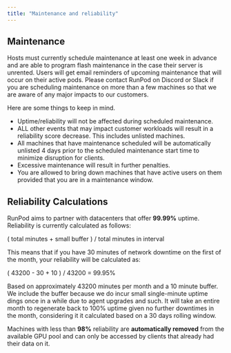 ```yaml
---
title: "Maintenance and reliability"
---
```


## Maintenance

Hosts must currently schedule maintenance at least one week in advance and are able to program flash maintenance in the case their server is unrented. Users will get email reminders of upcoming maintenance that will occur on their active pods. Please contact RunPod on Discord or Slack if you are scheduling maintenance on more than a few machines so that we are aware of any major impacts to our customers.

Here are some things to keep in mind.

- Uptime/reliability will not be affected during scheduled maintenance.
- ALL other events that may impact customer workloads will result in a reliability score decrease. This includes unlisted machines.
- All machines that have maintenance scheduled will be automatically unlisted 4 days prior to the scheduled maintenance start time to minimize disruption for clients.
- Excessive maintenance will result in further penalties.
- You are allowed to bring down machines that have active users on them provided that you are in a maintenance window.

## Reliability Calculations

RunPod aims to partner with datacenters that offer **99.99%** uptime. Reliability is currently calculated as follows:

( total minutes + small buffer ) / total minutes in interval

This means that if you have 30 minutes of network downtime on the first of the month, your reliability will be calculated as:

( 43200 - 30 + 10 ) / 43200 = 99.95%

Based on approximately 43200 minutes per month and a 10 minute buffer. We include the buffer because we do incur small single-minute uptime dings once in a while due to agent upgrades and such. It will take an entire month to regenerate back to 100% uptime given no further downtimes in the month, considering it it calculated based on a 30 days rolling window.

Machines with less than **98%** reliability are **automatically removed** from the available GPU pool and can only be accessed by clients that already had their data on it.
